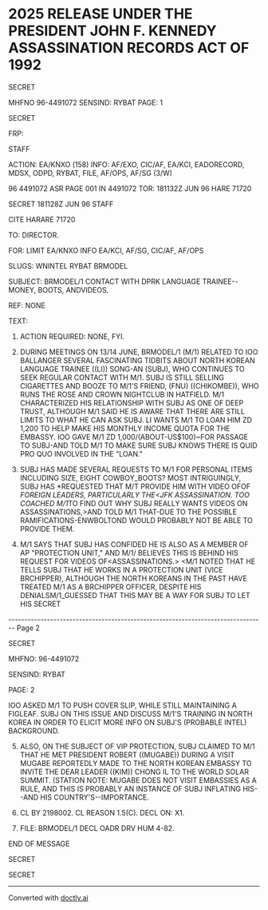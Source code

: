 # 2025 RELEASE UNDER THE PRESIDENT JOHN F. KENNEDY ASSASSINATION RECORDS ACT OF 1992

SECRET

MHFNO 96-4491072
SENSIND: RYBAT
PAGE: 1

SECRET

FRP:

STAFF

ACTION: EA/KNXO (158) INFO: AF/EXO, CIC/AF, EA/KCI, EADORECORD, MDSX, ODPD,
RYBAT, FILE, AF/OPS, AF/SG (3/W)

96 4491072 ASR
PAGE 001
IN 4491072
TOR: 181132Z JUN 96
HARE 71720

SECRET 181128Z JUN 96 STAFF

CITE HARARE 71720

TO: DIRECTOR.

FOR: LIMIT EA/KNXO INFO EA/KCI, AF/SG, CIC/AF, AF/OPS

SLUGS: WNINTEL RYBAT BRMODEL

SUBJECT: BRMODEL/1 CONTACT WITH DPRK LANGUAGE TRAINEE--MONEY, BOOTS, AND<ASSASSINATION>VIDEOS.

REF: NONE

TEXT:

1. ACTION REQUIRED: NONE, FYI.

2. DURING MEETINGS ON 13/14 JUNE, BRMODEL/1 (M/1) RELATED TO IOO BALLANGER SEVERAL FASCINATING TIDBITS ABOUT NORTH KOREAN LANGUAGE TRAINEE ((LI)) SONG-AN (SUBJ), WHO CONTINUES TO SEEK REGULAR CONTACT WITH M/1. SUBJ IS STILL SELLING CIGARETTES AND BOOZE TO M/1'S FRIEND, (FNU) ((CHIKOMBE)), WHO RUNS THE ROSE AND CROWN NIGHTCLUB IN HATFIELD. M/1 CHARACTERIZED HIS RELATIONSHIP WITH SUBJ AS ONE OF DEEP TRUST, ALTHOUGH M/1 SAID HE IS AWARE THAT THERE ARE STILL LIMITS TO WHAT HE CAN ASK SUBJ. LI WANTS M/1 TO LOAN HIM ZD 1,200 TO HELP MAKE HIS MONTHLY INCOME QUOTA FOR THE EMBASSY. IOO GAVE M/1 ZD 1,000/(ABOUT-US$100)~FOR PASSAGE TO SUBJ-AND TOLD M/1 TO MAKE SURE SUBJ KNOWS THERE IS QUID PRO QUO INVOLVED IN THE "LOAN."

3. SUBJ HAS MADE SEVERAL REQUESTS TO M/1 FOR PERSONAL ITEMS INCLUDING SIZE, EIGHT COWBOY_BOOTS? MOST INTRIGUINGLY, SUBJ HAS *REQUESTED THAT M/T PROVIDE HIM WITH VIDEO OF<ASSASSINATIONS>OF *FOREIGN LEADERS, PARTICULARLY THE<JFK ASSASSINATION. TOO COACHED M/1*TO FIND OUT WHY SUBJ REALLY WANTS VIDEOS ON ASSASSINATIONS,>AND TOLD M/1 THAT-DUE TO THE POSSIBLE RAMIFICATIONS-ENWBOLTOND WOULD PROBABLY NOT BE ABLE TO PROVIDE THEM.

4. M/1 SAYS THAT SUBJ HAS CONFIDED HE IS ALSO AS A MEMBER OF AP "PROTECTION UNIT," AND M/1/ BELIEVES THIS IS BEHIND HIS REQUEST FOR VIDEOS OF<ASSASSINATIONS.> <M/1 NOTED THAT HE TELLS SUBJ THAT HE WORKS IN A PROTECTION UNIT (VICE BRCHIPPER), ALTHOUGH THE NORTH KOREANS IN THE PAST HAVE TREATED M/1 AS A BRCHIPPER OFFICER, DESPITE HIS DENIALSM/1_GUESSED THAT THIS MAY BE A WAY FOR SUBJ TO LET HIS SECRET


-------------------------------------------------------------------------------- Page 2

SECRET

MHFNO: 96-4491072

SENSIND: RYBAT

PAGE: 2

IOO ASKED M/1 TO PUSH COVER SLIP, WHILE STILL MAINTAINING A FIGLEAF. SUBJ ON THIS ISSUE AND DISCUSS M/1'S TRAINING IN NORTH KOREA IN ORDER TO ELICIT MORE INFO ON SUBJ'S (PROBABLE INTEL) BACKGROUND.

5. ALSO, ON THE SUBJECT OF VIP PROTECTION, SUBJ CLAIMED TO M/1 THAT HE MET PRESIDENT ROBERT ((MUGABE)) DURING A VISIT MUGABE REPORTEDLY MADE TO THE NORTH KOREAN EMBASSY TO INVITE THE DEAR LEADER ((KIM)) CHONG IL TO THE WORLD SOLAR SUMMIT. (STATION NOTE: MUGABE DOES NOT VISIT EMBASSIES AS A RULE, AND THIS IS PROBABLY AN INSTANCE OF SUBJ INFLATING HIS--AND HIS COUNTRY'S--IMPORTANCE.

6. CL BY 2198002. CL REASON 1.5(C). DECL ON: X1.

7. FILE: BRMODEL/1 DECL OADR DRV HUM 4-82.

END OF MESSAGE

SECRET

SECRET


---
Converted with [doctly.ai](https://doctly.ai)